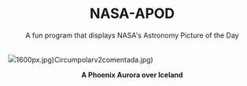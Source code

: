 <div align="center">
  <h1>
    NASA-APOD
  </h1>
</div>
  
<div align="center">
  A fun program that displays NASA's Astronomy Picture of the Day
</div>

<br>

![](https://apod.nasa.gov/apod/image/2402/PhoenixAurora_Helgason_3130.jpg)1600px.jpg)Circumpolarv2comentada.jpg)

<p align = "center">
  <b>A Phoenix Aurora over Iceland</b>
</p>
